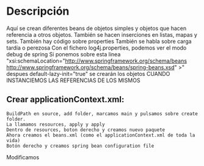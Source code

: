 # Descripción

Aquí se crean diferentes beans de objetos simples y objetos que hacen referencia a otros objetos.
También se hacen inserciones en listas, mapas y sets.
También hay código sobre properties
También se habla sobre carga tardía o perezosa
	Con el fichero log4j.properties, podemos ver el modo debug de spring
Si ponemos sobre esta linea "xsi:schemaLocation="http://www.springframework.org/schema/beans http://www.springframework.org/schema/beans/spring-beans.xsd" >"
	despues default-lazy-init="true" se crearán los objetos CUANDO INSTANCIEMOS LAS REFERENCIAS DE LOS MISMOS

## Crear applicationContext.xml:
	BuildPath en source, add folder, marcamos main y pulsamos sobre create folder.
	La llamamos resources, apply y apply
	Dentro de resources, boton derecho y creamos nuevo paquete
	Ahora creamos el beans.xml (como el applicationContext.xml de toda la vida)
	Botón derecho y creamos spring bean configuration file
	
Modificamos
